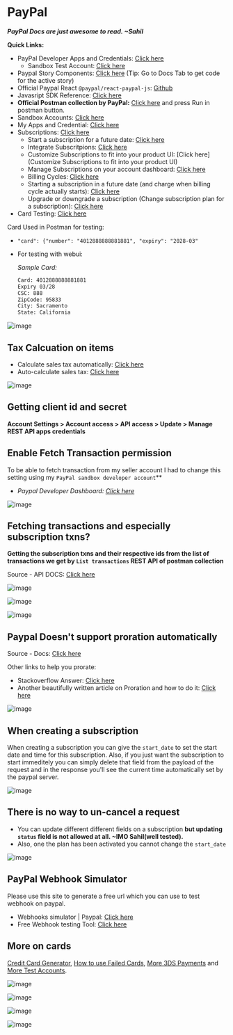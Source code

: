 # PayPal

***PayPal Docs are just awesome to read. ~Sahil***

**Quick Links:**
- PayPal Developer Apps and Credentials: [Click here](https://developer.paypal.com/dashboard/applications/sandbox)
  - Sandbox Test Account: [Click here](https://developer.paypal.com/dashboard/accounts)
- Paypal Story Components: [Click here](https://paypal.github.io/react-paypal-js/) (Tip: Go to Docs Tab to get code for the active story)
- Official Paypal React `@paypal/react-paypal-js`: [Github](https://github.com/paypal/react-paypal-js)
- Javasript SDK Reference: [Click here](https://developer.paypal.com/sdk/js/reference/#onapprove)
- **Official Postman collection by PayPal:** [Click here](https://developer.paypal.com/docs/subscriptions/integrate/) and press Run in postman button.
- Sandbox Accounts: [Click here](https://developer.paypal.com/tools/sandbox/accounts/)
- My Apps and Credential: [Click here](https://developer.paypal.com/dashboard/applications/sandbox)
- Subscriptions: [Click here](https://developer.paypal.com/docs/subscriptions/)
  - Start a subscription for a future date: [Click here](https://developer.paypal.com/docs/multiparty/subscriptions/customize/future-date/)
  - Integrate Subscritpions: [Click here](https://developer.paypal.com/docs/subscriptions/integrate/)
  - Customize Subscriptions to fit into your product UI: [Click here](Customize Subscriptions to fit into your product UI)
  - Manage Subscriptions on your account dashboard: [Click here](https://www.paypal.com/merchantapps/appcenter/acceptpayments/subscriptions)
  - Billing Cycles: [Click here](https://developer.paypal.com/docs/multiparty/subscriptions/customize/billing-cycles/)
  - Starting a subscription in a future date (and charge when billing cycle actually starts): [Click here](https://developer.paypal.com/docs/multiparty/subscriptions/customize/future-date/)
  - Upgrade or downgrade a subscription (Change subscription plan for a subscription): [Click here](https://developer.paypal.com/docs/subscriptions/customize/revise-subscriptions/)
- Card Testing: [Click here](https://developer.paypal.com/tools/sandbox/card-testing/)

Card Used in Postman for testing:
- `"card": {"number": "4012888888881881", "expiry": "2028-03"`
- For testing with webui:

  *Sample Card:*

  ```txt
  Card: 4012888888881881
  Expiry 03/28
  CSC: 888
  ZipCode: 95833
  City: Sacramento
  State: California
  ```

![image](https://user-images.githubusercontent.com/31458531/205932125-4e91ac6d-9e77-4c62-b97d-a6d3e96edb5c.png)

## Tax Calcuation on items

- Calculate sales tax automatically: [Click here](https://developer.paypal.com/api/nvp-soap/paypal-payments-standard/integration-guide/ProfileAndTools/#link-calculatesalestaxautomatically)
- Auto-calculate sales tax: [Click here](https://developer.paypal.com/api/nvp-soap/paypal-payments-standard/admin/checkout-settings/#auto-calculate-sales-tax)

![image](https://user-images.githubusercontent.com/31458531/206914072-c30f324e-15bc-40cb-a2aa-a44021675141.png)

## Getting client id and secret

**Account Settings > Account access > API access > Update > Manage REST API apps credentials**

## Enable Fetch Transaction permission

To be able to fetch transaction from my seller account I had to change this setting using my `PayPal sandbox developer account`**

- *Paypal Developer Dashboard: [Click here](https://developer.paypal.com/dashboard/)*

![image](https://user-images.githubusercontent.com/31458531/207420625-4486ddc0-33a3-4d4e-a081-579d8fca69f8.png)

## Fetching transactions and especially subscription txns?

**Getting the subscription txns and their respective ids from the list of transactions we get by `List transactions` REST API of postman collection**

Source - API DOCS: [Click here](https://developer.paypal.com/docs/api/transaction-search/v1/)

![image](https://user-images.githubusercontent.com/31458531/207430752-bf4f77e7-728f-41ec-990b-248eb16bb91a.png)

![image](https://user-images.githubusercontent.com/31458531/207435541-d89a8873-747f-48da-90e3-c88af380655a.png)

![image](https://user-images.githubusercontent.com/31458531/207430163-5c5d3fa6-7c33-46cc-823f-196d36886a8f.png)

## **Paypal Doesn't support proration automatically**

Source - Docs: [Click here](https://developer.paypal.com/docs/subscriptions/customize/revise-subscriptions/#link-billingchanges)

Other links to help you prorate:
- Stackoverflow Answer: [Click here](https://stackoverflow.com/questions/71974648/how-to-charge-prorated-rate-on-paypal-subscription)
- Another beautifully written article on Proration and how to do it: [Click here](https://gocardless.com/guides/posts/what-is-proration/)

![image](https://user-images.githubusercontent.com/31458531/207431204-1bf92dac-9248-4f7b-b1b5-1a22b99e9d13.png)

## When creating a subscription

When creating a subscription you can give the `start_date` to set the start date and time for this subscription. Also, if you just want the subscription to start immeditely you can simply delete that field from the payload of the request and in the response you'll see the current time automatically set by the paypal server.

![image](https://user-images.githubusercontent.com/31458531/207449005-9554b18d-2246-4653-99f5-0a7bfa844afd.png)

## There is no way to un-cancel a request

- You can update different different fields on a subscription **but updating `status` field is not allowed at all. ~IMO Sahil(well tested).**
- Also, one the plan has been activated you cannot change the `start_date`

![image](https://user-images.githubusercontent.com/31458531/207453681-28f2840d-55f6-4171-96d9-ea7e437cf3be.png)

## PayPal Webhook Simulator

Please use this site to generate a free url which you can use to test webhook on paypal.

- Webhooks simulator | Paypal: [Click here](https://developer.paypal.com/dashboard/webhooksSimulator)
- Free Webhook testing Tool: [Click here](https://webhook.site/)

## More on cards

[Credit Card Generator](https://developer.paypal.com/api/rest/sandbox/card-testing/#link-creditcardgeneratorfortesting), [How to use Failed Cards](https://developer.paypal.com/tools/sandbox/card-testing/), [More 3DS Payments](https://developer.paypal.com/docs/checkout/advanced/customize/3d-secure/test/) and [More Test Accounts](https://developer.paypal.com/dashboard/accounts/).

![image](https://user-images.githubusercontent.com/31458531/207940976-ec890948-fa5f-4d12-b50d-6155284fd07b.png)


![image](https://user-images.githubusercontent.com/31458531/207941002-677b567f-1dca-4540-a045-341413a1b2a8.png)

![image](https://user-images.githubusercontent.com/31458531/207941018-8c80e01f-f226-4797-b280-999ad491eb9b.png)

![image](https://user-images.githubusercontent.com/31458531/207941058-d65d498a-f7fe-46ae-8c3b-136aa0ea9178.png)
